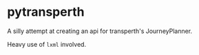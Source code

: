 pytransperth
============

A silly attempt at creating an api for transperth's JourneyPlanner.

Heavy use of `lxml` involved.
